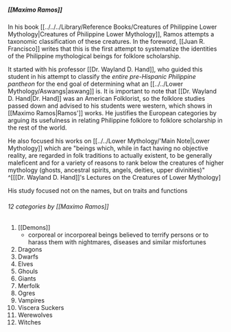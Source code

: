 ##### [[Maximo Ramos]]
In his book [[../../../Library/Reference Books/Creatures of Philippine Lower Mythology|Creatures of Philippine Lower Mythology]], Ramos attempts a taxonomic classification of these creatures. In the foreword, [[Juan R. Francisco]] writes that this is the first attempt to systematize the identities of the Philippine mythological beings for folklore scholarship. 

It started with his professor [[Dr. Wayland D. Hand]], who guided this student in his attempt to classify the *entire pre-Hispanic Philippine pantheon* for the end goal of determining what an [[../../Lower Mythology/Aswangs|aswang]] is. It is important to note that [[Dr. Wayland D. Hand|Dr. Hand]] was an American Folklorist, so the folklore studies passed down and advised to his students were western, which shows in [[Maximo Ramos|Ramos']] works. He justifies the European categories by arguing its usefulness in relating Philippine folklore to folklore scholarship in the rest of the world. 

He also focused his works on [[../../Lower Mythology/'Main Note|Lower Mythology]] which are "beings which, while in fact having no objective reality, are regarded in folk traditions to actually existent, to be generally maleficent and for a variety of reasons to rank below the creatures of higher mythology (ghosts, ancestral spirits, angels, deities, upper divinities)" ^[[[Dr. Wayland D. Hand]]'s Lectures on the Creatures of Lower Mythology]

His study focused not on the names, but on traits and functions

###### 12 categories by [[Maximo Ramos]] 
1. [[Demons]]
	- corporeal or incorporeal beings believed to terrify persons or to harass them with nightmares, diseases and similar misfortunes
1. Dragons
2. Dwarfs
3. Elves
4. Ghouls
5. Giants
6. Merfolk
7. Ogres
8. Vampires
9. Viscera Suckers
10. Werewolves
11. Witches



